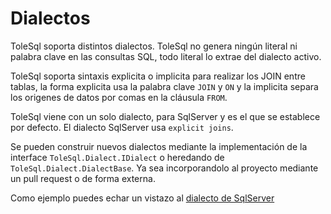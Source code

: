 # Dialectos

ToleSql soporta distintos dialectos. ToleSql no genera ningún literal ni palabra clave en las consultas SQL, todo literal lo extrae del dialecto activo.

ToleSql soporta sintaxis explicita o implicita para realizar los JOIN entre tablas, la forma explicita usa la palabra clave `JOIN` y `ON` y la implicita separa los origenes de datos por comas en la cláusula `FROM`.

ToleSql viene con un solo dialecto, para SqlServer y es el que se establece por defecto. El dialecto SqlServer usa `explicit joins`.

Se pueden construir nuevos dialectos mediante la implementación de la interface `ToleSql.Dialect.IDialect` o heredando de `ToleSql.Dialect.DialectBase`. Ya sea incorporandolo al proyecto mediante un pull request o de forma externa.

Como ejemplo puedes echar un vistazo al [dialecto de SqlServer](../../src/ToleSql/SqlServer/SqlServerDialect.cs)